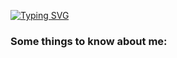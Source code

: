 <p align="left"> 
    <a href="https://git.io/typing-svg"><img src="https://readme-typing-svg.demolab.com?font=Fira+Code&pause=2000&color=02DDF7&width=435&lines=Hello!+My+name+is+Eugene+Kofman.+;I'm+a+fullstack+software+developer." alt="Typing SVG" /></a>
</p>

<div align="left">
    <h3>Some things to know about me:</h3>
    
</div>